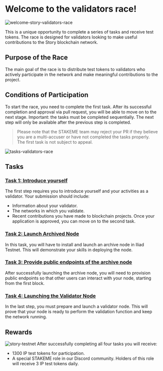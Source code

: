 # Welcome to the validators race!
![welcome-story-validators-race](https://github.com/user-attachments/assets/bc7e324f-b66b-493d-92ae-11ff30dbba30)

This is a unique opportunity to complete a series of tasks and receive test tokens. The race is designed for validators looking to make useful contributions to the Story blockchain network.

## Purpose of the Race

The main goal of the race is to distribute test tokens to validators who actively participate in the network and make meaningful contributions to the project.

## Conditions of Participation
To start the race, you need to complete the first task. After its successful completion and approval via pull request, you will be able to move on to the next stage. Important: the tasks must be completed sequentially. The next step will only be available after the previous step is completed.

> Please note that the STAKEME team may reject your PR if they believe you are a multi-accuser or have not completed the tasks properly. The first task is not subject to appeal.

![tasks-validators-race](https://github.com/user-attachments/assets/7b8ea004-e4df-4907-abcf-75b0521b3284)

## Tasks

### [Task 1: Introduce yourself](./tasks/task1/README.md)
The first step requires you to introduce yourself and your activities as a validator. Your submission should include:
- Information about your validator.
- The networks in which you validate.
- Recent contributions you have made to blockchain projects.
Once your application is approved, you can move on to the second task.

### [Task 2: Launch Archived Node](./tasks/task2/README.md)
In this task, you will have to install and launch an archive node in Iliad Testnet. This will demonstrate your skills in deploying the node.

### [Task 3: Provide public endpoints of the archive node](./tasks/task3/README.md)
After successfully launching the archive node, you will need to provision public endpoints so that other users can interact with your node, starting from the first block.

### [Task 4: Launching the Validator Node](./tasks/task4/README.md)
In the last step, you must prepare and launch a validator node. This will prove that your node is ready to perform the validation function and keep the network running.

## Rewards
![story-testnet](https://github.com/user-attachments/assets/98aac9f0-ae10-4f51-8f97-60f9bf3ca8ba)
After successfully completing all four tasks you will receive:
- 1300 IP test tokens for participation.
- A special STAKEME role in our Discord community.
Holders of this role will receive 3 IP test tokens daily.
